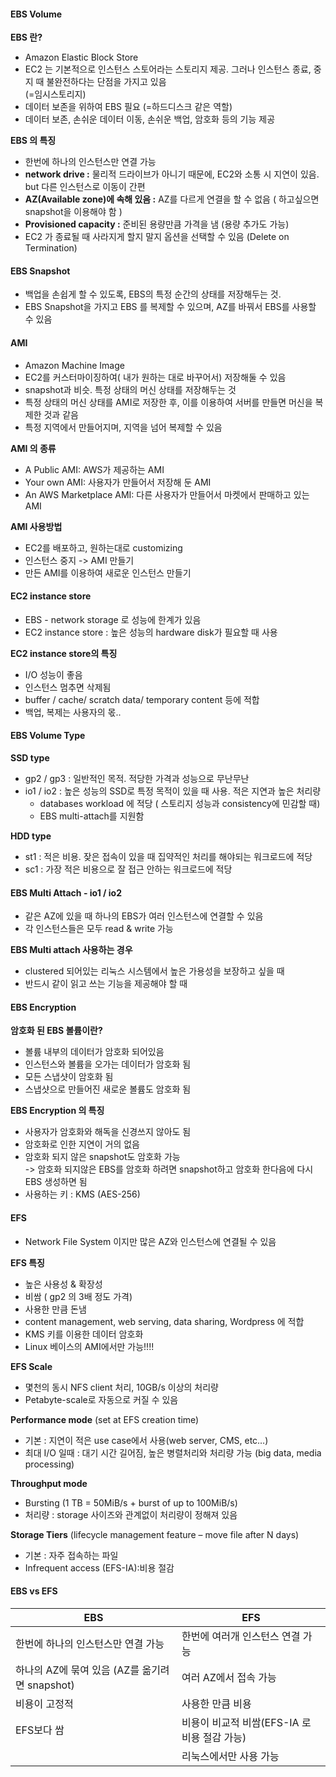 
#### EBS Volume


**EBS 란?**

-   Amazon Elastic Block Store
-   EC2 는 기본적으로 인스턴스 스토어라는 스토리지 제공. 그러나 인스턴스 종료, 중지 때 불완전하다는 단점을 가지고 있음  
    (=임시스토리지)
-   데이터 보존을 위하여 EBS 필요 (=하드디스크 같은 역할) 
-   데이터 보존, 손쉬운 데이터 이동, 손쉬운 백업, 암호화 등의 기능 제공 


**EBS 의 특징**

-   한번에 하나의 인스턴스만 연결 가능 
-   **network drive :** 물리적 드라이브가 아니기 때문에, EC2와 소통 시 지연이 있음. but 다른 인스턴스로 이동이 간편
-   **AZ(Available zone)에 속해 있음 :** AZ를 다르게 연결을 할 수 없음 ( 하고싶으면 snapshot을 이용해야 함 )
-   **Provisioned capacity :** 준비된 용량만큼 가격을 냄 (용량 추가도 가능)
-   EC2 가 종료될 때 사라지게 할지 말지 옵션을 선택할 수 있음 (Delete on Termination)




#### EBS Snapshot

-   백업을 손쉽게 할 수 있도록, EBS의 특정 순간의 상태를 저장해두는 것. 
-   EBS Snapshot을 가지고 EBS 를 복제할 수 있으며, AZ를 바꿔서 EBS를 사용할 수 있음


#### AMI

-   Amazon Machine Image
-   EC2를 커스터마이징하여( 내가 원하는 대로 바꾸어서) 저장해둘 수 있음
-   snapshot과 비슷. 특정 상태의 머신 상태를 저장해두는 것
-   특정 상태의 머신 상태를 AMI로 저장한 후, 이를 이용하여 서버를 만들면 머신을 복제한 것과 같음
-   특정 지역에서 만들어지며, 지역을 넘어 복제할 수 있음


**AMI 의 종류**

-   A Public AMI: AWS가 제공하는 AMI
-   Your own AMI: 사용자가 만들어서 저장해 둔 AMI
-   An AWS Marketplace AMI: 다른 사용자가 만들어서 마켓에서 판매하고 있는 AMI 


**AMI 사용방법**

-   EC2를 배포하고, 원하는대로 customizing
-   인스턴스 중지 -> AMI 만들기
-   만든 AMI를 이용하여 새로운 인스턴스 만들기




#### EC2 instance store

-   EBS - network storage 로 성능에 한계가 있음
-   EC2 instance store : 높은 성능의 hardware disk가 필요할 때 사용


**EC2 instance store의 특징**

-   I/O 성능이 좋음
-   인스턴스 멈추면 삭제됨
-   buffer / cache/ scratch data/ temporary content 등에 적합
-   백업, 복제는 사용자의 몫.. 


#### EBS Volume Type


**SSD type**

-   gp2 / gp3 : 일반적인 목적. 적당한 가격과 성능으로 무난무난
-   io1 / io2 : 높은 성능의 SSD로 특정 목적이 있을 때 사용. 적은 지연과 높은 처리량
    -   databases workload 에 적당 ( 스토리지 성능과 consistency에 민감할 때)
    -   EBS multi-attach를 지원함


**HDD type**

-   st1 : 적은 비용. 잦은 접속이 있을 때 집약적인 처리를 해야되는 워크로드에 적당
-   sc1 : 가장 적은 비용으로 잘 접근 안하는 워크로드에 적당




#### EBS Multi Attach - io1 / io2

-   같은 AZ에 있을 때 하나의 EBS가 여러 인스턴스에 연결할 수 있음
-   각 인스턴스들은 모두 read & write 가능


**EBS Multi attach 사용하는 경우** 

-   clustered 되어있는 리눅스 시스템에서 높은 가용성을 보장하고 싶을 때
-   반드시 같이 읽고 쓰는 기능을 제공해야 할 때 




#### EBS Encryption


**암호화 된 EBS 볼륨이란?** 

-   볼륨 내부의 데이터가 암호화 되어있음
-   인스턴스와 볼륨을 오가는 데이터가 암호화 됨
-   모든 스냅샷이 암호화 됨
-   스냅샷으로 만들어진 새로운 볼륨도 암호화 됨


**EBS Encryption 의 특징**

-   사용자가 암호화와 해독을 신경쓰지 않아도 됨
-   암호화로 인한 지연이 거의 없음
-   암호화 되지 않은 snapshot도 암호화 가능  
    \-> 암호화 되지않은 EBS를 암호화 하려면 snapshot하고 암호화 한다음에 다시 EBS 생성하면 됨
-   사용하는 키 : KMS (AES-256)




#### EFS

-   Network File System 이지만 많은 AZ와 인스턴스에 연결될 수 있음


**EFS 특징**

-   높은 사용성 & 확장성
-   비쌈 ( gp2 의 3배 정도 가격)
-   사용한 만큼 돈냄 
-   content management, web serving, data sharing, Wordpress 에 적합
-   KMS 키를 이용한 데이터 암호화
-   Linux 베이스의 AMI에서만 가능!!!!


**EFS Scale**

-   몇천의 동시 NFS client 처리, 10GB/s 이상의 처리량
-   Petabyte-scale로 자동으로 커질 수 있음  


**Performance mode** (set at EFS creation time)

-   기본 : 지연이 적은 use case에서 사용(web server, CMS, etc…)
-   최대 I/O 일때 : 대기 시간 길어짐, 높은 병렬처리와 처리량 가능 (big data, media processing)


**Throughput mode**

-   Bursting (1 TB = 50MiB/s + burst of up to 100MiB/s)
-   처리량 : storage 사이즈와 관계없이 처리량이 정해져 있음 


**Storage Tiers** (lifecycle management feature – move file after N days)

-   기본 : 자주 접속하는 파일
-   Infrequent access (EFS-IA):비용 절감




#### EBS vs EFS


| **EBS** | **EFS** |
| --- | --- |
| 한번에 하나의 인스턴스만 연결 가능 | 한번에 여러개 인스턴스 연결 가능 |
| 하나의 AZ에 묶여 있음 (AZ를 옮기려면 snapshot) | 여러 AZ에서 접속 가능 |
| 비용이 고정적 | 사용한 만큼 비용 |
| EFS보다 쌈 | 비용이 비교적 비쌈(EFS-IA 로 비용 절감 가능) |
|   | 리눅스에서만 사용 가능 |
